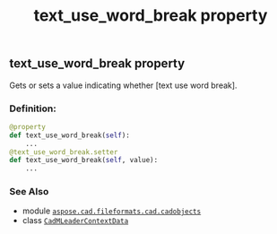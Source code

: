 ﻿---
title: text_use_word_break property
second_title: Aspose.CAD for Python via .NET API References
description: 
type: docs
weight: 880
url: /python-net/aspose.cad.fileformats.cad.cadobjects/cadmleadercontextdata/text_use_word_break/
is_root: false
---

## text_use_word_break property


Gets or sets a value indicating whether [text use word break].
### Definition:
```python
@property
def text_use_word_break(self):
    ...
@text_use_word_break.setter
def text_use_word_break(self, value):
    ...
```

### See Also
* module [`aspose.cad.fileformats.cad.cadobjects`](../../)
* class [`CadMLeaderContextData`](/cad/python-net/aspose.cad.fileformats.cad.cadobjects/cadmleadercontextdata)
